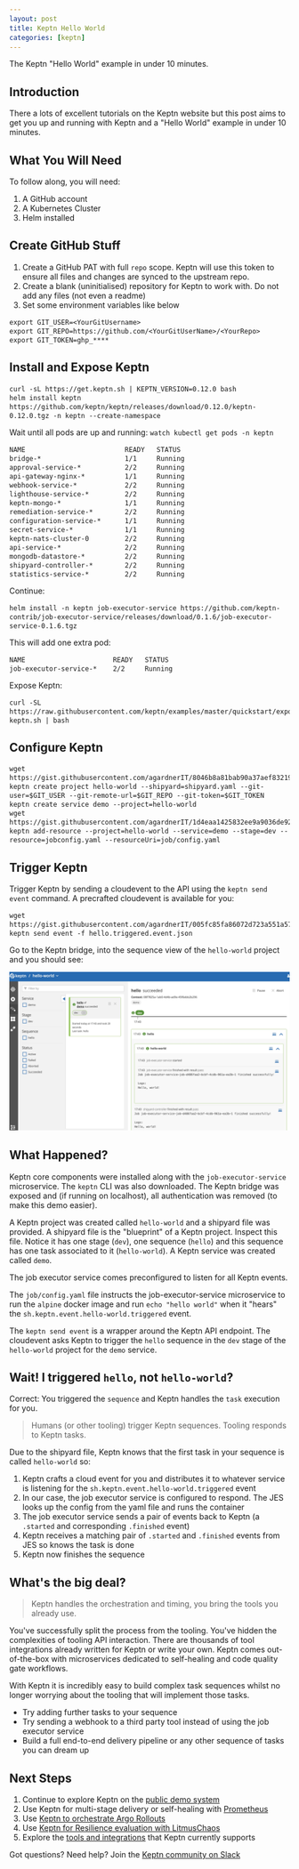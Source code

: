 ```yaml
---
layout: post
title: Keptn Hello World
categories: [keptn]
---
```


The Keptn "Hello World" example in under 10 minutes.

## Introduction

There a lots of excellent tutorials on the Keptn website but this post aims to get you up and running with Keptn and a "Hello World" example in under 10 minutes.

## What You Will Need

To follow along, you will need:

1. A GitHub account
1. A Kubernetes Cluster
1. Helm installed

## Create GitHub Stuff

1. Create a GitHub PAT with full `repo` scope. Keptn will use this token to ensure all files and changes are synced to the upstream repo.
1. Create a blank (uninitialised) repository for Keptn to work with. Do not add any files (not even a readme)
1. Set some environment variables like below

```
export GIT_USER=<YourGitUsername>
export GIT_REPO=https://github.com/<YourGitUserName>/<YourRepo>
export GIT_TOKEN=ghp_****
```

## Install and Expose Keptn
```
curl -sL https://get.keptn.sh | KEPTN_VERSION=0.12.0 bash
helm install keptn https://github.com/keptn/keptn/releases/download/0.12.0/keptn-0.12.0.tgz -n keptn --create-namespace
```

Wait until all pods are up and running: `watch kubectl get pods -n keptn`

```
NAME                         READY   STATUS
bridge-*                     1/1     Running
approval-service-*           2/2     Running
api-gateway-nginx-*          1/1     Running
webhook-service-*            2/2     Running
lighthouse-service-*         2/2     Running
keptn-mongo-*                1/1     Running
remediation-service-*        2/2     Running
configuration-service-*      1/1     Running
secret-service-*             1/1     Running
keptn-nats-cluster-0         2/2     Running
api-service-*                2/2     Running
mongodb-datastore-*          2/2     Running
shipyard-controller-*        2/2     Running
statistics-service-*         2/2     Running
```

Continue:
```
helm install -n keptn job-executor-service https://github.com/keptn-contrib/job-executor-service/releases/download/0.1.6/job-executor-service-0.1.6.tgz
```

This will add one extra pod:

```
NAME                      READY   STATUS
job-executor-service-*    2/2     Running
```

Expose Keptn:
```
curl -SL https://raw.githubusercontent.com/keptn/examples/master/quickstart/expose-keptn.sh | bash
```

## Configure Keptn
```
wget https://gist.githubusercontent.com/agardnerIT/8046b8a81bab90a37aef83219a8e8078/raw/341b6d3c8b8dfab30742320402706e903e5bb4ab/shipyard.yaml
keptn create project hello-world --shipyard=shipyard.yaml --git-user=$GIT_USER --git-remote-url=$GIT_REPO --git-token=$GIT_TOKEN
keptn create service demo --project=hello-world
wget https://gist.githubusercontent.com/agardnerIT/1d4eaa1425832ee9a9036de92a20b3b7/raw/c0caddfcc3025fb16b55b21ea683ed7f1be328fe/jobconfig.yaml
keptn add-resource --project=hello-world --service=demo --stage=dev --resource=jobconfig.yaml --resourceUri=job/config.yaml
```

## Trigger Keptn

Trigger Keptn by sending a cloudevent to the API using the `keptn send event` command. A precrafted cloudevent is available for you:

```
wget https://gist.githubusercontent.com/agardnerIT/005fc85fa86072d723a551a5708db21d/raw/d9efa71969657f7508403f82d0d214f878c4c9ca/hello.triggered.event.json
keptn send event -f hello.triggered.event.json
```

Go to the Keptn bridge, into the sequence view of the `hello-world` project and you should see:

![keptn sequence run success](/images/postimages/keptn-hello-world-1.jpg)

## What Happened?

Keptn core components were installed along with the `job-executor-service` microservice. The `keptn` CLI was also downloaded. The Keptn bridge was exposed and (if running on localhost), all authentication was removed (to make this demo easier).

A Keptn project was created called `hello-world` and a shipyard file was provided. A shipyard file is the "blueprint" of a Keptn project.  Inspect this file. Notice it has one stage (`dev`), one sequence (`hello`) and this sequence has one task associated to it (`hello-world`). A Keptn service was created called `demo`.

The job executor service comes preconfigured to listen for all Keptn events.

The `job/config.yaml` file instructs the job-executor-service microservice to run the `alpine` docker image and run `echo "hello world"` when it "hears" the `sh.keptn.event.hello-world.triggered` event.

The `keptn send event` is a wrapper around the Keptn API endpoint. The cloudevent asks Keptn to trigger the `hello` sequence in the `dev` stage of the `hello-world` project for the `demo` service.

## Wait! I triggered `hello`, not `hello-world`?

Correct: You triggered the `sequence` and Keptn handles the `task` execution for you.

> Humans (or other tooling) trigger Keptn sequences. Tooling responds to Keptn tasks.

Due to the shipyard file, Keptn knows that the first task in your sequence is called `hello-world` so:

1. Keptn crafts a cloud event for you and distributes it to whatever service is listening for the `sh.keptn.event.hello-world.triggered` event
1. In our case, the job executor service is configured to respond. The JES looks up the config from the yaml file and runs the container
1. The job executor service sends a pair of events back to Keptn (a `.started` and corresponding `.finished` event)
1. Keptn receives a matching pair of `.started` and `.finished` events from JES so knows the task is done
1. Keptn now finishes the sequence


## What's the big deal?

> Keptn handles the orchestration and timing, you bring the tools you already use.

You've successfully split the process from the tooling. You've hidden the complexities of tooling API interaction. There are thousands of tool integrations already written for Keptn or write your own. Keptn comes out-of-the-box with microservices dedicated to self-healing and code quality gate workflows.

With Keptn it is incredibly easy to build complex task sequences whilst no longer worrying about the tooling that will implement those tasks.

- Try adding further tasks to your sequence
- Try sending a webhook to a third party tool instead of using the job executor service
- Build a full end-to-end delivery pipeline or any other sequence of tasks you can dream up

## Next Steps

1. Continue to explore Keptn on the [public demo system](https://tutorials.keptn.sh/tutorials/keptn-public-demo-011/index.html)
1. Use Keptn for multi-stage delivery or self-healing with [Prometheus](https://tutorials.keptn.sh/tutorials/keptn-quickstart-011/index.html)
1. Use [Keptn to orchestrate Argo Rollouts](https://tutorials.keptn.sh/tutorials/keptn-argo-rollouts-dynatrace-11-on-k3s/index.html)
1. Use [Keptn for Resilience evaluation with LitmusChaos](https://tutorials.keptn.sh/tutorials/keptn-litmus-011/index.html)
1. Explore the [tools and integrations](https://keptn.sh/docs/integrations/) that Keptn currently supports

Got questions? Need help? Join the [Keptn community on Slack](https://slack.keptn.sh)